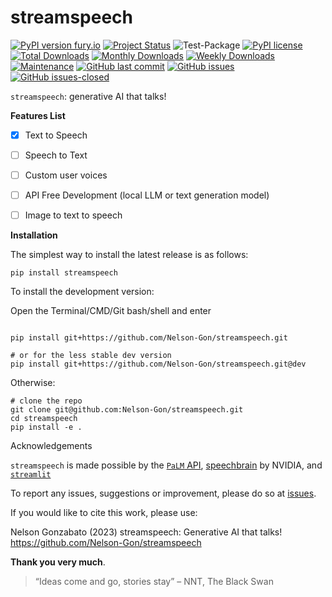 # streamspeech

[![PyPI version fury.io](https://badge.fury.io/py/streamspeech.svg)](https://pypi.python.org/pypi/streamspeech/)
[![Project Status](http://www.repostatus.org/badges/latest/active.svg)](http://www.repostatus.org/#active) 
![Test-Package](https://github.com/Nelson-Gon/streamspeech/workflows/Test-Package/badge.svg)
[![PyPI license](https://img.shields.io/pypi/l/streamspeech.svg)](https://pypi.python.org/pypi/streamspeech/)
[![Total Downloads](https://pepy.tech/badge/streamspeech)](https://pepy.tech/project/streamspeech)
[![Monthly Downloads](https://pepy.tech/badge/streamspeech/month)](https://pepy.tech/project/streamspeech)
[![Weekly Downloads](https://pepy.tech/badge/streamspeech/week)](https://pepy.tech/project/streamspeech)
[![Maintenance](https://img.shields.io/badge/Maintained%3F-yes-green.svg)](https://GitHub.com/Nelson-Gon/streamspeech/graphs/commit-activity)
[![GitHub last commit](https://img.shields.io/github/last-commit/Nelson-Gon/streamspeech.svg)](https://github.com/Nelson-Gon/streamspeech/commits/main)
[![GitHub issues](https://img.shields.io/github/issues/Nelson-Gon/streamspeech.svg)](https://GitHub.com/Nelson-Gon/streamspeech/issues/)
[![GitHub issues-closed](https://img.shields.io/github/issues-closed/Nelson-Gon/streamspeech.svg)](https://GitHub.com/Nelson-Gon/streamspeech/issues?q=is%3Aissue+is%3Aclosed)



`streamspeech`: generative AI that talks!


**Features List**

- [x] Text to Speech

- [ ] Speech to Text 

- [ ] Custom user voices 

- [ ] API Free Development (local LLM or text generation model)

- [ ] Image to text to speech 






**Installation**

The simplest way to install the latest release is as follows:

```shell
pip install streamspeech

```

To install the development version:


Open the Terminal/CMD/Git bash/shell and enter

```shell

pip install git+https://github.com/Nelson-Gon/streamspeech.git

# or for the less stable dev version
pip install git+https://github.com/Nelson-Gon/streamspeech.git@dev

```

Otherwise:

```shell
# clone the repo
git clone git@github.com:Nelson-Gon/streamspeech.git
cd streamspeech
pip install -e . 

```


Acknowledgements

`streamspeech` is made possible by the [`PaLM` API](https://developers.generativeai.google/), [speechbrain](https://speechbrain.github.io/) by NVIDIA, and [`streamlit`](https://streamlit.io/)


To report any issues, suggestions or improvement, please do so at [issues](https://github.com/Nelson-Gon/streamspeech/issues). 

If you would like to cite this work, please use:

Nelson Gonzabato (2023) streamspeech: Generative AI that talks! https://github.com/Nelson-Gon/streamspeech


**Thank you very much**. 


> “Ideas come and go, stories stay” – NNT, The Black Swan 






